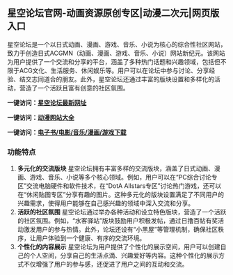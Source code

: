 <h2>星空论坛官网-动画资源原创专区|动漫二次元|网页版入口</h2>

星空论坛是一个以日式动画、漫画、游戏、音乐、小说为核心的综合性社区网站，致力于创造日式ACGMN（动画、漫画、游戏、音乐、小说）网站新纪元。该网站为用户提供了一个交流和分享的平台，涵盖了多种热门话题和兴趣领域，包括但不限于ACG文化、生活服务、休闲娱乐等。用户可以在论坛中参与讨论、分享经验、结交志同道合的朋友。此外，星空论坛还通过丰富的版块设置和多样化的活动，营造了一个活跃且富有创意的社区氛围。

<p><strong>一键访问：</strong><a href="https://www.xxsnav.com/sites/15909.html" target="_blank" ><strong>星空论坛最新网址</strong></a></p>
<p><strong>一键访问：</strong><a href="https://dongmandaohang.sodanav.com" target="_blank" ><strong>动漫网站大全</strong></a></p>
<p><strong>一键访问：</strong><a href="https://wangpanziyuan.pages.dev/" target="_blank" ><strong>电子书/电影/音乐/漫画/游戏下载</strong></a></p>

### 功能特点
1. **多元化的交流版块**
   星空论坛拥有丰富多样的交流版块，涵盖了日式动画、漫画、游戏、音乐、小说等多个核心领域。例如，用户可以在“PC综合讨论专区”交流电脑硬件和软件技术，在“DotA Allstars专区”讨论热门游戏，还可以在“休闲贴图专区”分享有趣的图片。这种多元化的版块设置满足了不同用户的兴趣需求，使得用户能够在自己感兴趣的领域中深入交流和分享。
2. **活跃的社区氛围**
   星空论坛通过举办各种活动和设立特色版块，营造了一个活跃的社区氛围。例如，“水客驿站”版块鼓励用户积极发帖，通过日撸百帖有奖活动激发用户的参与热情。此外，论坛还设有“小黑屋”等管理机制，确保社区秩序，让用户体验到一个健康、有序的交流环境。
3. **个性化的内容展示**
   星空论坛为用户提供了个性化的展示空间，用户可以创建自己的个人空间，分享自己的生活点滴、兴趣爱好等内容。这种个性化的展示方式不仅增强了用户的参与感，还促进了用户之间的互动和交流。

